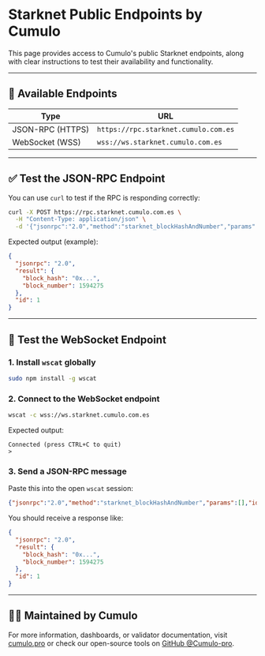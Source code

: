 # Starknet Public Endpoints by Cumulo

This page provides access to Cumulo's public Starknet endpoints, along with clear instructions to test their availability and functionality.

---

## 📡 Available Endpoints

| Type               | URL                                       |
|--------------------|-------------------------------------------|
| JSON-RPC (HTTPS)   | `https://rpc.starknet.cumulo.com.es`      |
| WebSocket (WSS)    | `wss://ws.starknet.cumulo.com.es`         |

---

## ✅ Test the JSON-RPC Endpoint

You can use `curl` to test if the RPC is responding correctly:

```bash
curl -X POST https://rpc.starknet.cumulo.com.es \
  -H "Content-Type: application/json" \
  -d '{"jsonrpc":"2.0","method":"starknet_blockHashAndNumber","params":[],"id":1}'
```

Expected output (example):

```json
{
  "jsonrpc": "2.0",
  "result": {
    "block_hash": "0x...",
    "block_number": 1594275
  },
  "id": 1
}
```

---

## 🧪 Test the WebSocket Endpoint

### 1. Install `wscat` globally

```bash
sudo npm install -g wscat
```

### 2. Connect to the WebSocket endpoint

```bash
wscat -c wss://ws.starknet.cumulo.com.es
```

Expected output:

```
Connected (press CTRL+C to quit)
>
```

### 3. Send a JSON-RPC message

Paste this into the open `wscat` session:

```json
{"jsonrpc":"2.0","method":"starknet_blockHashAndNumber","params":[],"id":1}
```

You should receive a response like:

```json
{
  "jsonrpc": "2.0",
  "result": {
    "block_hash": "0x...",
    "block_number": 1594275
  },
  "id": 1
}
```

---

## 👨‍💻 Maintained by Cumulo

For more information, dashboards, or validator documentation, visit [cumulo.pro](https://cumulo.pro) or check our open-source tools on [GitHub @Cumulo-pro](https://github.com/Cumulo-pro).
